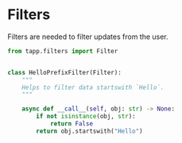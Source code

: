 # Filters

Filters are needed to filter updates from the user.

```python
from tapp.filters import Filter


class HelloPrefixFilter(Filter):
    """
    Helps to filter data startswith `Hello`.
    """

    async def __call__(self, obj: str) -> None:
        if not isinstance(obj, str):
            return False
        return obj.startswith("Hello")
```
